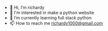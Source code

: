 - 👋 Hi, I’m richardy
- 👀 I'm interested in make a python website
- 🌱 I’m currently learning full stack python
- 📫 How to reach me richardy1000@gmail.com
<!---
zznagi/zznagi is a ✨ special ✨ repository because its `README.md` (this file) appears on your GitHub profile.
You can click the Preview link to take a look at your changes.
--->
